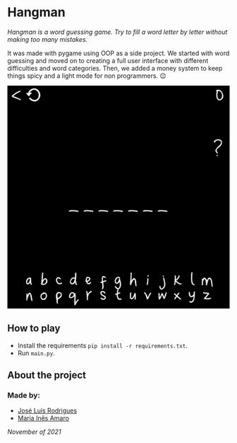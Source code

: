# Hangman

*Hangman is a word guessing game. Try to fill a word letter by letter without making too many mistakes.*   

It was made with pygame using OOP as a side project. We started with word guessing and moved on to creating a full user interface with different difficulties and word categories.
Then, we added a money system to keep things spicy and a light mode for non programmers. 😉

![UI](https://github.com/jlcrodrigues/Hangman/blob/main/assets/UI.gif)

## How to play
 - Install the requirements
 ```pip install -r requirements.txt```.
 - Run `main.py`.

## About the project
### **Made by:**
 - [José Luís Rodrigues](https://github.com/jlcrodrigues)
 - [Maria Inês Amaro](https://github.com/minesamaro)

*November of 2021*
